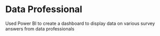 # Data Professional
Used Power BI to create a dashboard to display data on various survey answers from data professionals
